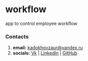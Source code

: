 # workflow
app to control employee workflow

### Contacts
1. **email:** kadokhovzaur@yandex.ru
2. **socials:** [Vk](https://vk.com/zmkadokhov) | [LinkedIn](http://linkedin.com/in/kadoxti) | [GitHub](https://github.com/zaurilla)
